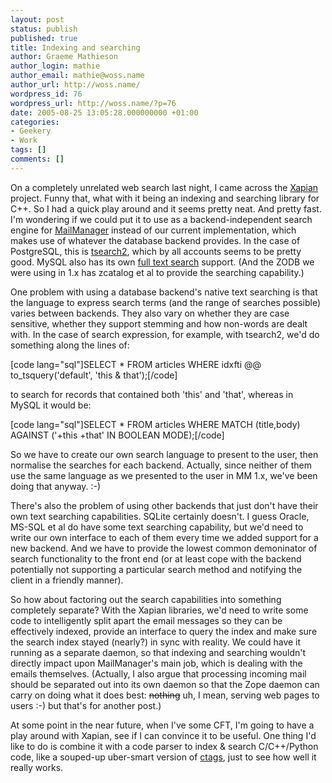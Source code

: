 ```yaml
---
layout: post
status: publish
published: true
title: Indexing and searching
author: Graeme Mathieson
author_login: mathie
author_email: mathie@woss.name
author_url: http://woss.name/
wordpress_id: 76
wordpress_url: http://woss.name/?p=76
date: 2005-08-25 13:05:28.000000000 +01:00
categories:
- Geekery
- Work
tags: []
comments: []
---
```

On a completely unrelated web search last night, I came across the <a href="http://www.xapian.org/">Xapian</a> project.  Funny that, what with it being an indexing and searching library for C++.  So I had a quick play around and it seems pretty neat.  And pretty fast.  I'm wondering if we could put it to use as a backend-independent search engine for <a href="http://www.logicalware.com" title="MailManager email response management system">MailManager</a> instead of our current implementation, which makes use of whatever the database backend provides.   In the case of PostgreSQL, this is <a href="http://www.sai.msu.su/~megera/postgres/gist/tsearch/V2/">tsearch2</a>, which by all accounts seems to be pretty good.  MySQL also has its own <a href="http://dev.mysql.com/doc/mysql/en/fulltext-search.html">full text search</a> support.  (And the ZODB we were using in 1.x has zcatalog et al to provide the searching capability.)

One problem with using a database backend's native text searching is that the language to express search terms (and the range of searches possible) varies between backends.  They also vary on whether they are case sensitive, whether they support stemming and how non-words are dealt with.  In the case of search expression, for example, with tsearch2, we'd do something along the lines of:

[code lang="sql"]SELECT * FROM articles
    WHERE idxfti @@ to_tsquery('default', 'this & that');[/code]

to search for records that contained both 'this' and 'that', whereas in MySQL it would be:

[code lang="sql"]SELECT * FROM articles
    WHERE MATCH (title,body)
    AGAINST ('+this +that' IN BOOLEAN MODE);[/code]

So we have to create our own search language to present to the user, then normalise the searches for each backend.  Actually, since neither of them use the same language as we presented to the user in MM 1.x, we've been doing that anyway. :-)

There's also the problem of using other backends that just don't have their own text searching capabilities.  SQLite certainly doesn't.  I guess Oracle, MS-SQL et al do have some text searching capability, but we'd need to write our own interface to each of them every time we added support for a new backend.  And we have to provide the lowest common demoninator of search functionality to the front end (or at least cope with the backend potentially not supporting a particular search method and notifying the client in a friendly manner).

So how about factoring out the search capabilities into something completely separate?  With the Xapian libraries, we'd need to write some code to intelligently split apart the email messages so they can be effectively indexed, provide an interface to query the index and make sure the search index stayed (nearly?) in sync with reality.  We could have it running as a separate daemon, so that indexing and searching wouldn't directly impact upon MailManager's main job, which is dealing with the emails themselves.  (Actually, I also argue that processing incoming mail should be separated out into its own daemon so that the Zope daemon can carry on doing what it does best: <del>nothing</del> uh, I mean, serving web pages to users :-) but that's for another post.)

At some point in the near future, when I've some CFT, I'm going to have a play around with Xapian, see if I can convince it to be useful.  One thing I'd like to do is combine it with a code parser to index &amp; search C/C++/Python code, like a souped-up uber-smart version of <a href="http://en.wikipedia.org/wiki/Ctags" title="ctags entry on Wikipedia">ctags</a>, just to see how well it really works.

